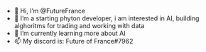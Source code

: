 - 👋 Hi, I’m @FutureFrance
- 👀 I’m a starting phyton developer, i am interested in AI, building alghoritms for trading and working with data
- 🌱 I’m currently learning more about AI
- 📫 My discord is: Future of France#7962
